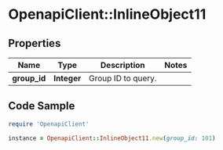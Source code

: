 # OpenapiClient::InlineObject11

## Properties
Name | Type | Description | Notes
------------ | ------------- | ------------- | -------------
**group_id** | **Integer** | Group ID to query. | 

## Code Sample

```ruby
require 'OpenapiClient'

instance = OpenapiClient::InlineObject11.new(group_id: 101)
```


